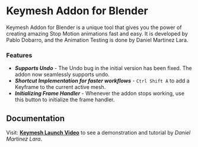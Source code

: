 # Keymesh Addon for Blender

Keymesh Addon for Blender is a unique tool that gives you the power of creating amazing Stop Motion animations fast and easy. It is developed by Pablo Dobarro, and the Animation Testing is done by Daniel Martinez Lara.

### Features

- ***Supports Undo*** - The Undo bug in the initial version has been fixed. The addon now seamlessly supports undo.
- ***Shortcut Implementation for faster workflows*** - `Ctrl Shift A` to add a Keyframe to the current active mesh.
- ***Initializing Frame Handler*** - Whenever the addon stops working, use this button to initialize the frame handler.

## Documentation

Visit: [**Keymesh Launch Video**](https://vimeo.com/506765863) to see a demonstration and tutorial by *Daniel Martinez Lara*.